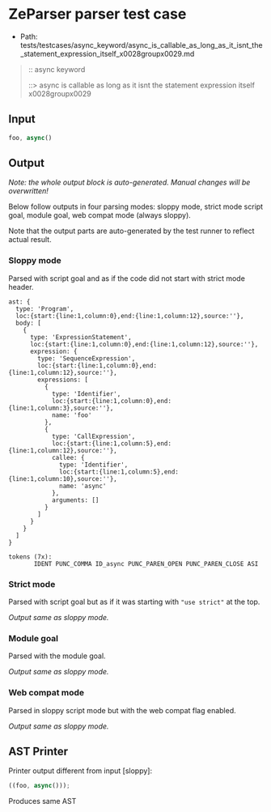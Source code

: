 # ZeParser parser test case

- Path: tests/testcases/async_keyword/async_is_callable_as_long_as_it_isnt_the_statement_expression_itself_x0028groupx0029.md

> :: async keyword
>
> ::> async is callable as long as it isnt the statement expression itself x0028groupx0029

## Input

`````js
foo, async()
`````

## Output

_Note: the whole output block is auto-generated. Manual changes will be overwritten!_

Below follow outputs in four parsing modes: sloppy mode, strict mode script goal, module goal, web compat mode (always sloppy).

Note that the output parts are auto-generated by the test runner to reflect actual result.

### Sloppy mode

Parsed with script goal and as if the code did not start with strict mode header.

`````
ast: {
  type: 'Program',
  loc:{start:{line:1,column:0},end:{line:1,column:12},source:''},
  body: [
    {
      type: 'ExpressionStatement',
      loc:{start:{line:1,column:0},end:{line:1,column:12},source:''},
      expression: {
        type: 'SequenceExpression',
        loc:{start:{line:1,column:0},end:{line:1,column:12},source:''},
        expressions: [
          {
            type: 'Identifier',
            loc:{start:{line:1,column:0},end:{line:1,column:3},source:''},
            name: 'foo'
          },
          {
            type: 'CallExpression',
            loc:{start:{line:1,column:5},end:{line:1,column:12},source:''},
            callee: {
              type: 'Identifier',
              loc:{start:{line:1,column:5},end:{line:1,column:10},source:''},
              name: 'async'
            },
            arguments: []
          }
        ]
      }
    }
  ]
}

tokens (7x):
       IDENT PUNC_COMMA ID_async PUNC_PAREN_OPEN PUNC_PAREN_CLOSE ASI
`````

### Strict mode

Parsed with script goal but as if it was starting with `"use strict"` at the top.

_Output same as sloppy mode._

### Module goal

Parsed with the module goal.

_Output same as sloppy mode._

### Web compat mode

Parsed in sloppy script mode but with the web compat flag enabled.

_Output same as sloppy mode._

## AST Printer

Printer output different from input [sloppy]:

````js
((foo, async()));
````

Produces same AST
